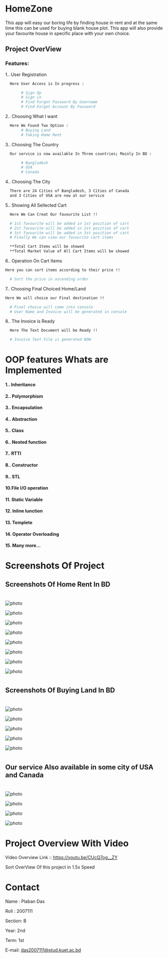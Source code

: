 # HomeZone
This app will easy our boring life by finding house in rent and at the same time this can be used for buying blank house plot. This app will also provide your favourite house in specific place with your own choice.

## Project OverView 

### Features: 
   
1.. User Registration 
```bash
  Here User Access is In progress :

       # Sign Up
       # Sign in
       # Find Forgot Password By Username
       # Find Forgot Account By Password 
```

2.. Choosing What I want
```bash
  Here We Found Two Option :
       # Buying Land
       # Taking Home Rent 
```

3.. Choosing The Country
```bash
  Our service is now available In Three countries; Mainly In BD :

       # Bangladesh
       # USA
       # Canada
```

4.. Choosing The City 
```bash
  There are 24 Cities of Bangladesh, 3 Cities of Canada
  and 3 Cities of USA are now at our service
``` 
  
5.. Showing All Sellected Cart 
```bash
  Here We Can Creat Our favourite List !!

  # 1st favourite will be added in 1st position of cart
  # 2st favourite will be added in 2st position of cart
  # 3st favourite will be added in 3st position of cart 
  # Finally We can view our favourite cart items 

  **Total Cart Items will be showed
  **Total Market Value of All Cart Items will be showed
```
6.. Operation On Cart Items 

```bash
Here you can sort items according to their price !!

  # Sort the price in ascending order
```

7.. Choosing Final Choiced Home/Land 

```bash
Here We will choice our Final destination !!

  # Final choice will come into console
  # User Name and Invoice will be generated in console
```

8.. The Invoice is Ready
```bash
  Here The Text Document will be Ready !!

  # Invoice Text File is generated NOW
```

# OOP features Whats are Implemented
#### 1.. Inheritance 
#### 2.. Polymorphism
#### 3.. Encapsulation
#### 4.. Abstraction
#### 5.. Class
#### 6.. Nested function
#### 7.. RTTI
#### 8.. Constructor
#### 9.. STL
#### 10.File I/O operation
#### 11. Static Variable
#### 12. Inline Iunction
#### 13. Templete
#### 14. Operator Overloading
#### 15. Many more...


# Screenshots Of Project
## Screenshots Of Home Rent In BD
# 

![photo](https://user-images.githubusercontent.com/72873595/241415641-96af4f78-3d6d-4846-8cdd-2e74c440633b.png)

![photo](https://user-images.githubusercontent.com/72873595/241415643-363609d8-9613-4730-825a-056f494095b0.png)

![photo](https://user-images.githubusercontent.com/72873595/241415646-72dd5b91-7a6f-4e09-acaf-51cbc6e35fdd.png)

![photo](https://user-images.githubusercontent.com/72873595/241415650-eb96b21c-ef09-46cc-9b52-ebcab2643631.png)

![photo](https://user-images.githubusercontent.com/72873595/241415653-f52bb12b-440f-4610-b4a5-67364808c83a.png)

![photo](https://user-images.githubusercontent.com/72873595/241415659-7686e099-edd9-43df-83d1-9de3bf90cad3.png)
 
![photo](https://user-images.githubusercontent.com/72873595/241995892-96a309d6-dcde-41ab-9e7a-d40fea52076f.png)
 
![photo](https://user-images.githubusercontent.com/72873595/241415701-9124c482-45cc-401c-a131-e0ee2946865d.png)

# 
## Screenshots Of Buying Land In BD
# 

![photo](https://user-images.githubusercontent.com/72873595/241415785-bf5332c9-585a-4e49-8541-1ea20efe784e.png)

![photo](https://user-images.githubusercontent.com/72873595/241415810-2935f07b-ee9d-499f-a08c-df3762ff741e.png)

![photo](https://user-images.githubusercontent.com/72873595/241415832-7a6f08f0-88e9-451d-9887-8eab4ca96a87.png) 

![photo](https://user-images.githubusercontent.com/72873595/241995885-7c969316-7083-4ae8-bc9b-4924111fc977.png)

![photo](https://github.com/plabandas/MyService/assets/72873595/121733a5-5a7b-4481-9cbb-dffce6f21885) 

# 
## Our service Also available in some city of USA and Canada
#  
![photo](https://user-images.githubusercontent.com/72873595/241415860-166612fa-fd49-4c4f-a860-2f2e34aeb70a.png)

![photo](https://user-images.githubusercontent.com/72873595/241415868-20a82e1d-8934-492e-89b7-b4ae6b741bfe.png)

![photo](https://user-images.githubusercontent.com/72873595/241415882-a22c5063-4601-4fe3-ad37-acd60d66ae30.png)
 

![photo](https://user-images.githubusercontent.com/72873595/241415892-aaf4165c-7408-4f66-9bcb-29963d2ae856.png)




# Project Overview With Video 
Video Overview Link :: https://youtu.be/CUcQ7og__ZY 

Sort OverView Of this project in 1.5x Speed

# Contact

Name : Plaban Das

Roll : 2007111

Section: B

Year: 2nd

Term: 1st

E-mail: das2007111@stud.kuet.ac.bd
